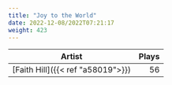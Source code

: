 ```yaml
---
title: "Joy to the World"
date: 2022-12-08/2022T07:21:17
weight: 423
---
```




 Artist | Plays 
----- | -----:
[Faith Hill]({{< ref "a58019">}}) | 56
